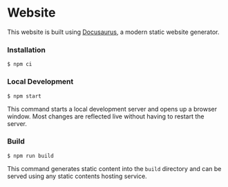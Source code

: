 # Website

This website is built using [Docusaurus](https://docusaurus.io/), a modern static website generator.

### Installation

```
$ npm ci
```

### Local Development

```
$ npm start
```

This command starts a local development server and opens up a browser window. Most changes are reflected live without having to restart the server.

### Build

```
$ npm run build
```

This command generates static content into the `build` directory and can be served using any static contents hosting service.
